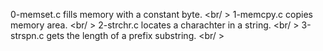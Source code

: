 0-memset.c fills memory with a constant byte. <br/ >
1-memcpy.c copies memory area. <br/ >
2-strchr.c locates a charachter in a string. <br/ >
3-strspn.c gets the length of a prefix substring. <br/ >
